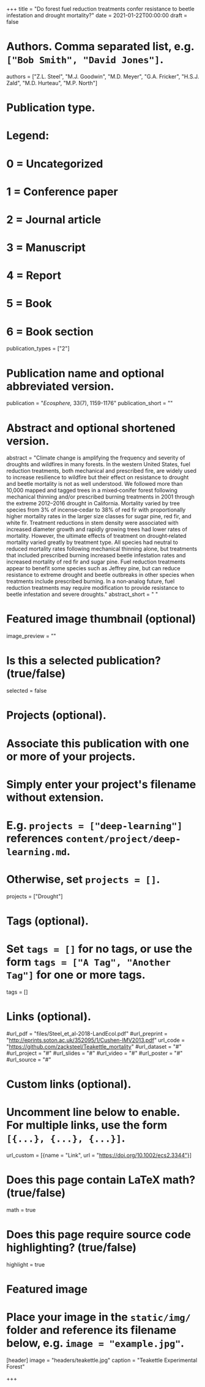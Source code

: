 +++
title = "Do forest fuel reduction treatments confer resistance to beetle infestation and drought mortality?"
date = 2021-01-22T00:00:00
draft = false

# Authors. Comma separated list, e.g. `["Bob Smith", "David Jones"]`.
authors = ["Z.L. Steel", "M.J. Goodwin", "M.D. Meyer", "G.A. Fricker", "H.S.J. Zald", "M.D. Hurteau", "M.P. North"]

# Publication type.
# Legend:
# 0 = Uncategorized
# 1 = Conference paper
# 2 = Journal article
# 3 = Manuscript
# 4 = Report
# 5 = Book
# 6 = Book section
publication_types = ["2"]

# Publication name and optional abbreviated version.
publication = "*Ecosphere,* 33(7), 1159-1176"
publication_short = ""

# Abstract and optional shortened version.
abstract = "Climate change is amplifying the frequency and severity of droughts and wildfires in many forests. In the western United States, fuel reduction treatments, both mechanical and prescribed fire, are widely used to increase resilience to wildfire but their effect on resistance to drought and beetle mortality is not as well understood. We followed more than 10,000 mapped and tagged trees in a mixed‐conifer forest following mechanical thinning and/or prescribed burning treatments in 2001 through the extreme 2012–2016 drought in California. Mortality varied by tree species from 3% of incense‐cedar to 38% of red fir with proportionally higher mortality rates in the larger size classes for sugar pine, red fir, and white fir. Treatment reductions in stem density were associated with increased diameter growth and rapidly growing trees had lower rates of mortality. However, the ultimate effects of treatment on drought‐related mortality varied greatly by treatment type. All species had neutral to reduced mortality rates following mechanical thinning alone, but treatments that included prescribed burning increased beetle infestation rates and increased mortality of red fir and sugar pine. Fuel reduction treatments appear to benefit some species such as Jeffrey pine, but can reduce resistance to extreme drought and beetle outbreaks in other species when treatments include prescribed burning. In a non‐analog future, fuel reduction treatments may require modification to provide resistance to beetle infestation and severe droughts."
abstract_short = " "

# Featured image thumbnail (optional)
image_preview = ""

# Is this a selected publication? (true/false)
selected = false

# Projects (optional).
#   Associate this publication with one or more of your projects.
#   Simply enter your project's filename without extension.
#   E.g. `projects = ["deep-learning"]` references `content/project/deep-learning.md`.
#   Otherwise, set `projects = []`.
projects = ["Drought"]

# Tags (optional).
#   Set `tags = []` for no tags, or use the form `tags = ["A Tag", "Another Tag"]` for one or more tags.
tags = []

# Links (optional).
#url_pdf = "files/Steel_et_al-2018-LandEcol.pdf"
#url_preprint = "http://eprints.soton.ac.uk/352095/1/Cushen-IMV2013.pdf"
url_code = "https://github.com/zacksteel/Teakettle_mortality"
#url_dataset = "#"
#url_project = "#"
#url_slides = "#"
#url_video = "#"
#url_poster = "#"
#url_source = "#"

# Custom links (optional).
#   Uncomment line below to enable. For multiple links, use the form `[{...}, {...}, {...}]`.
url_custom = [{name = "Link", url = "https://doi.org/10.1002/ecs2.3344"}]

# Does this page contain LaTeX math? (true/false)
math = true

# Does this page require source code highlighting? (true/false)
highlight = true

# Featured image
# Place your image in the `static/img/` folder and reference its filename below, e.g. `image = "example.jpg"`.
[header]
image = "headers/teakettle.jpg"
caption = "Teakettle Experimental Forest"

+++

